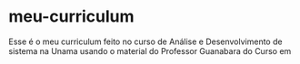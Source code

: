 # meu-curriculum 

 Esse é o meu curriculum feito no curso de Análise e Desenvolvimento de sistema na Unama usando o material do Professor Guanabara do Curso em 
 
